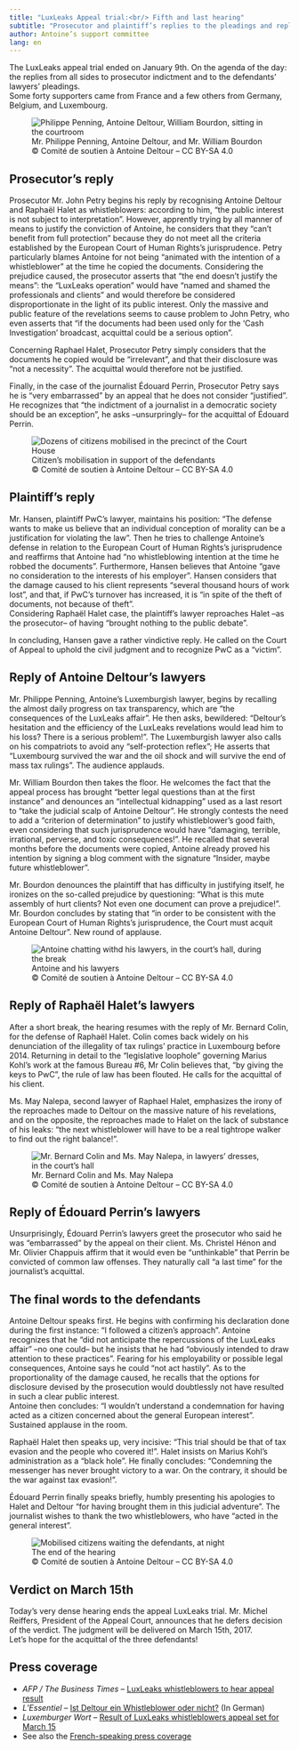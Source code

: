 ```yaml
---
title: "LuxLeaks Appeal trial:<br/> Fifth and last hearing"
subtitle: "Prosecutor and plaintiff’s replies to the pleadings and replies of the defendants. Verdict issued on March 15th."
author: Antoine’s support committee
lang: en
---
```


The LuxLeaks appeal trial ended on January 9th. On the agenda of the day: the replies from all sides to prosecutor indictment and to the defendants’ lawyers’ pleadings.  
Some forty supporters came from France and a few others from Germany, Belgium, and Luxembourg.

<figure>
  <img src="/images/news/2017-01-10-penning-antoine-bourdon.jpg" alt="Philippe Penning, Antoine Deltour, William Bourdon, sitting in the courtroom"/>
  <figcaption>Mr. Philippe Penning, Antoine Deltour, and Mr. William Bourdon<br/>&copy; Comité de soutien à Antoine Deltour – CC BY-SA 4.0</figcaption>
</figure>

## Prosecutor’s reply

Prosecutor Mr. John Petry begins his reply by recognising Antoine Deltour and Raphaël Halet as whistleblowers: according to him, “the public interest is not subject to interpretation”. However, apprently trying by all manner of means to justify the conviction of Antoine, he considers that they “can’t benefit from full protection” because they do not meet all the criteria established by the European Court of Human Rights’s jurisprudence. Petry particularly blames Antoine for not being “animated with the intention of a whistleblower” at the time he copied the documents. Considering the prejudice caused, the prosecutor asserts that “the end doesn’t justify the means”: the “LuxLeaks operation” would have “named and shamed the professionals and clients” and would therefore be considered disproportionate in the light of its public interest. Only the massive and public feature of the revelations seems to cause problem to John Petry, who even asserts that “if the documents had been used only for the ‘Cash Investigation’ broadcast, acquittal could be a serious option”.

Concerning Raphael Halet, Prosecutor Petry simply considers that the documents he copied would be “irrelevant”, and that their disclosure was “not a necessity”. The acquittal would therefore not be justified.

Finally, in the case of the journalist Édouard Perrin, Prosecutor Petry says he is “very embarrassed” by an appeal that he does not consider “justified”. He recognizes that “the indictment of a journalist in a democratic society should be an exception”, he asks –unsurpringly– for the acquittal of Édouard Perrin.

<figure>
  <img src="/images/news/2017-01-10-mobilisation.jpg" alt="Dozens of citizens mobilised in the precinct of the Court House"/>
  <figcaption>Citizen’s mobilisation in support of the defendants<br/>&copy; Comité de soutien à Antoine Deltour – CC BY-SA 4.0</figcaption>
</figure>

## Plaintiff’s reply

Mr. Hansen, plaintiff PwC’s lawyer, maintains his position: “The defense wants to make us believe that an individual conception of morality can be a justification for violating the law”. Then he tries to challenge Antoine’s defense in relation to the European Court of Human Rights’s jurisprudence and reaffirms that Antoine had “no whistleblowing intention at the time he robbed the documents”. Furthermore, Hansen believes that Antoine “gave no consideration to the interests of his employer”. Hansen considers that the damage caused to his client represents “several thousand hours of work lost”, and that, if PwC’s turnover has increased, it is “in spite of the theft of documents, not because of theft”.  
Considering Raphaël Halet case, the plaintiff’s lawyer reproaches Halet –as the prosecutor– of having “brought nothing to the public debate”.

In concluding, Hansen gave a rather vindictive reply. He called on the Court of Appeal to uphold the civil judgment and to recognize PwC as a “victim”.

## Reply of Antoine Deltour’s lawyers

Mr. Philippe Penning, Antoine’s Luxemburgish lawyer, begins by recalling the almost daily progress on tax transparency, which are “the consequences of the LuxLeaks affair”. He then asks, bewildered: “Deltour’s hesitation and the efficiency of the LuxLeaks revelations would lead him to his loss? There is a serious problem!”. The Luxemburgish lawyer also calls on his compatriots to avoid any “self-protection reflex”; He asserts that “Luxembourg survived the war and the oil shock and will survive the end of mass tax rulings”. The audience applauds.

Mr. William Bourdon then takes the floor. He welcomes the fact that the appeal process has brought “better legal questions than at the first instance” and denounces an “intellectual kidnapping” used as a last resort to “take the judicial scalp of Antoine Deltour”. He strongly contests the need to add a “criterion of determination” to justify whistleblower’s good faith, even considering that such jurisprudence would have “damaging, terrible, irrational, perverse, and toxic consequences!”. He recalled that several months before the documents were copied, Antoine already proved his intention by signing a blog comment with the signature “Insider, maybe future whistleblower”.

Mr. Bourdon denounces the plaintiff that has difficulty in justifying itself, he ironizes on the so-called prejudice by questioning: “What is this mute assembly of hurt clients? Not even one document can prove a prejudice!”.  
Mr. Bourdon concludes by stating that “in order to be consistent with the European Court of Human Rights’s jurisprudence, the Court must acquit Antoine Deltour”. New round of applause.

<figure>
  <img src="/images/news/2017-01-10-antoine-discussion.jpg" alt="Antoine chatting withd his lawyers, in the court’s hall, during the break"/>
  <figcaption>Antoine and his lawyers<br/>&copy; Comité de soutien à Antoine Deltour – CC BY-SA 4.0</figcaption>
</figure>


## Reply of Raphaël Halet’s lawyers

After a short break, the hearing resumes with the reply of Mr. Bernard Colin, for the defense of Raphaël Halet. Colin comes back widely on his denunciation of the illegality of tax rulings’ practice in Luxembourg before 2014. Returning in detail to the “legislative loophole” governing Marius Kohl’s work at the famous Bureau #6, Mr Colin believes that, “by giving the keys to PwC”, the rule of law has been flouted. He calls for the acquittal of his client.

Ms. May Nalepa, second lawyer of Raphael Halet, emphasizes the irony of the reproaches made to Deltour on the massive nature of his revelations, and on the opposite, the reproaches made to Halet on the lack of substance of his leaks: “the next whistleblower will have to be a real tightrope walker to find out the right balance!”.

<figure>
  <img src="/images/news/2017-01-10-colin-nalepa.jpg" alt="Mr. Bernard Colin and Ms. May Nalepa, in lawyers’ dresses, in the court’s hall"/>
  <figcaption>Mr. Bernard Colin and Ms. May Nalepa<br/>&copy; Comité de soutien à Antoine Deltour – CC BY-SA 4.0</figcaption>
</figure>

## Reply of Édouard Perrin’s lawyers

Unsurprisingly, Édouard Perrin’s lawyers greet the prosecutor who said he was “embarrassed” by the appeal on their client. Ms. Christel Hénon and Mr. Olivier Chappuis affirm that it would even be “unthinkable” that Perrin be convicted of common law offenses. They naturally call “a last time” for the journalist’s acquittal.

## The final words to the defendants

Antoine Deltour speaks first. He begins with confirming his declaration done during the first instance: “I followed a citizen’s approach”. Antoine recognizes that he “did not anticipate the repercussions of the LuxLeaks affair” –no one could– but he insists that he had “obviously intended to draw attention to these practices”. Fearing for his employability or possible legal consequences, Antoine says he could “not act hastily”. As to the proportionality of the damage caused, he recalls that the options for disclosure devised by the prosecution would doubtlessly not have resulted in such a clear public interest.  
Antoine then concludes: “I wouldn’t understand a condemnation for having acted as a citizen concerned about the general European interest”. Sustained applause in the room.

Raphaël Halet then speaks up, very incisive: “This trial should be that of tax evasion and the people who covered it!”. Halet insists on Marius Kohl’s administration as a “black hole”. He finally concludes: “Condemning the messenger has never brought victory to a war. On the contrary, it should be the war against tax evasion!”.

Édouard Perrin finally speaks briefly, humbly presenting his apologies to Halet and Deltour “for having brought them in this judicial adventure”. The journalist wishes to thank the two whistleblowers, who have “acted in the general interest”.

<figure>
  <img src="/images/news/2017-01-10-sortie.jpg" alt="Mobilised citizens waiting the defendants, at night"/>
  <figcaption>The end of the hearing<br/>&copy; Comité de soutien à Antoine Deltour – CC BY-SA 4.0</figcaption>
</figure>

## Verdict on March 15th

Today’s very dense hearing ends the appeal LuxLeaks trial. Mr. Michel Reiffers, President of the Appeal Court, announces that he defers decision of the verdict. The judgment will be delivered on March 15th, 2017.  
Let’s hope for the acquittal of the three defendants!

## Press coverage

- _AFP / The Business Times_ – [LuxLeaks whistleblowers to hear appeal result](http://www.businesstimes.com.sg/government-economy/luxleaks-whistleblowers-to-hear-appeal-result)
- _L’Essentiel_ – [Ist Deltour ein Whistleblower oder nicht?](http://www.lessentiel.lu/de/luxemburg/story/Ist-Deltour-ein-Whistleblower-oder-nicht--14496244) (In German)
- _Luxemburger Wort_ – [Result of LuxLeaks whistleblowers appeal set for March 15](http://www.wort.lu/en/business/luxembourg-court-result-of-luxleaks-whistleblowers-appeal-set-for-march-15-5874ac4953590682caf17906)
- See also the [French-speaking press coverage](https://support-antoine.org/blog/2017/01/10/appeal-day5/#dans-la-presse)
